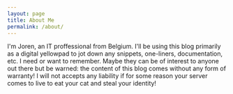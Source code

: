 ```yaml
---
layout: page
title: About Me
permalink: /about/
---
```


I'm Joren, an IT proffessional from Belgium. 
I'll be using this blog primarily as a digital yellowpad to jot down any snippets, one-liners, documentation, etc. I need or want to remember. Maybe they can be of interest to anyone out there but be warned: the content of this blog comes without any form of warranty! I will not accepts any liability if for some reason your server comes to live to eat your cat and steal your identity!
